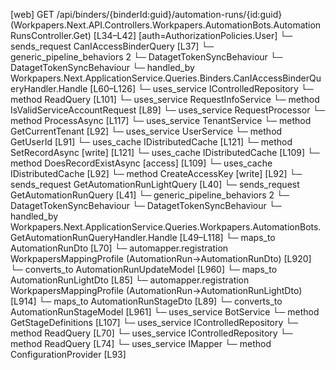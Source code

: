 [web] GET /api/binders/{binderId:guid}/automation-runs/{id:guid}  (Workpapers.Next.API.Controllers.Workpapers.AutomationBots.AutomationRunsController.Get)  [L34–L42] [auth=AuthorizationPolicies.User]
  └─ sends_request CanIAccessBinderQuery [L37]
    └─ generic_pipeline_behaviors 2
      └─ DatagetTokenSyncBehaviour
      └─ DatagetTokenSyncBehaviour
    └─ handled_by Workpapers.Next.ApplicationService.Queries.Binders.CanIAccessBinderQueryHandler.Handle [L60–L126]
      └─ uses_service IControlledRepository<Binder>
        └─ method ReadQuery [L101]
      └─ uses_service RequestInfoService
        └─ method IsValidServiceAccountRequest [L89]
      └─ uses_service RequestProcessor
        └─ method ProcessAsync [L117]
      └─ uses_service TenantService
        └─ method GetCurrentTenant [L92]
      └─ uses_service UserService
        └─ method GetUserId [L91]
      └─ uses_cache IDistributedCache [L121]
        └─ method SetRecordAsync [write] [L121]
      └─ uses_cache IDistributedCache [L109]
        └─ method DoesRecordExistAsync [access] [L109]
      └─ uses_cache IDistributedCache [L92]
        └─ method CreateAccessKey [write] [L92]
  └─ sends_request GetAutomationRunLightQuery [L40]
  └─ sends_request GetAutomationRunQuery [L41]
    └─ generic_pipeline_behaviors 2
      └─ DatagetTokenSyncBehaviour
      └─ DatagetTokenSyncBehaviour
    └─ handled_by Workpapers.Next.ApplicationService.Queries.Workpapers.AutomationBots.GetAutomationRunQueryHandler.Handle [L49–L118]
      └─ maps_to AutomationRunDto [L70]
        └─ automapper.registration WorkpapersMappingProfile (AutomationRun->AutomationRunDto) [L920]
        └─ converts_to AutomationRunUpdateModel [L960]
      └─ maps_to AutomationRunLightDto [L85]
        └─ automapper.registration WorkpapersMappingProfile (AutomationRun->AutomationRunLightDto) [L914]
      └─ maps_to AutomationRunStageDto [L89]
        └─ converts_to AutomationRunStageModel [L961]
      └─ uses_service BotService
        └─ method GetStageDefinitions [L107]
      └─ uses_service IControlledRepository<AutomationRun>
        └─ method ReadQuery [L70]
      └─ uses_service IControlledRepository<Binder>
        └─ method ReadQuery [L74]
      └─ uses_service IMapper
        └─ method ConfigurationProvider [L93]

